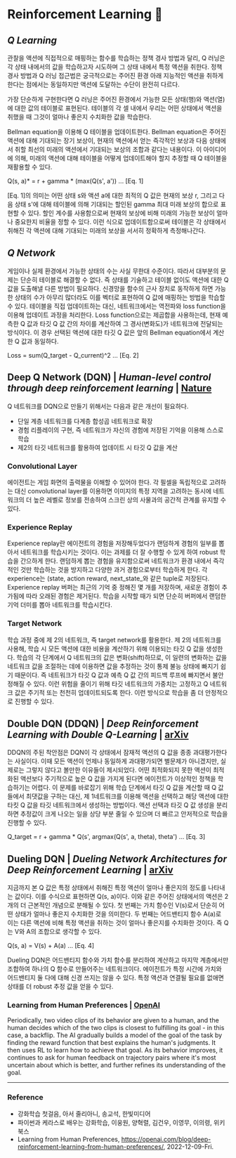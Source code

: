 # Reinforcement Learning :robot:

## *Q Learning*
관찰을 액션에 직접적으로 매핑하는 함수를 학습하는 정책 경사 방법과 달리, Q 러닝은 각 상태 내에서의 값을 학습하고자 시도하며 그 상태 내에서 특정 액션을 취한다. 정책 경사 방법과 Q 러닝 접근법은 궁극적으로는 주어진 환경 아래 지능적인 액션을 취하게 한다는 점에서는 동일하지만 액션에 도달하는 수단이 완전히 다르다.

가장 단순하게 구현한다면 Q 러닝은 주어진 환경에서 가능한 모든 상태(행)와 액션(열)에 대한 값의 테이블로 표현된다. 테이블의 각 셀 내에서 우리는 어떤 상태에서 액션을 취했을 때 그것이 얼마나 좋은지 수치화한 값을 학습한다.

Bellman equation을 이용해 Q 테이블을 업데이트한다. Bellman equation은 주어진 액션에 대해 기대되는 장기 보상이, 현재의 액션에서 얻는 즉각적인 보상과 다음 상태에서 취할 최선의 미래의 액션에서 기대되는 보상의 조합과 같다는 내용이다. 이 아이디어에 의해, 미래의 액션에 대해 테이블을 어떻게 업데이트해야 할지 추정할 때 Q 테이블을 재활용할 수 있다.

Q(s, a)* = r + gamma * (max(Q(s', a')) ... [Eq. 1]

[Eq. 1]의 의미는 어떤 상태 s와 액션 a에 대한 최적의 Q 값은 현재의 보상 r, 그리고 다음 상태 s'에 대해 테이블에 의해 기대되는 할인된 gamma 최대 미래 보상의 합으로 표현할 수 있다. 할인 계수를 사용함으로써 현재의 보상에 비해 미래의 가능한 보상이 얼마나 중요한지 비율을 정할 수 있다. 이런 식으로 업데이트함으로써 테이블은 각 상태에서 취해진 각 액션에 대해 기대되는 미래의 보상을 서서히 정확하게 측정해나간다.

## *Q Network*
게임이나 실제 환경에서 가능한 상태의 수는 사실 무한대 수준이다. 따라서 대부분의 문제는 단순히 테이블로 해결할 수 없다. 즉 상태를 기술하고 테이블 없이도 액션에 대한 Q 값을 도출해낼 다른 방법이 필요하다. 신경망을 함수의 근사 장치로 동작하게 하면 가능한 상태의 수가 아무리 많더라도 이를 벡터로 표현하여 Q 값에 매핑하는 방법을 학습할 수 있다. 테이블을 직접 업데이트하는 대신, 네트워크에서는 역전파와 loss function을 이용해 업데이트 과정을 처리한다. Loss function으로는 제곱합을 사용하는데, 현재 예측한 Q 값과 타깃 Q 값 간의 차이를 계산하여 그 경사(변화도)가 네트워크에 전달되는 방식이다. 이 경우 선택된 액션에 대한 타깃 Q 값은 앞의 Bellman equation에서 계산한 Q 값과 동일하다.

Loss = sum(Q_target - Q_current)^2 ... [Eq. 2]

## Deep Q Network (DQN) | *Human-level control through deep reinforcement learning* | [Nature](https://www.nature.com/articles/nature14236)
Q 네트워크를 DQN으로 만들기 위해서는 다음과 같은 개선이 필요하다.

- 단일 계층 네트워크를 다계층 합성곱 네트워크로 확장
- 경험 리플레이의 구현, 즉 네트워크가 자신의 경험에 저장된 기억을 이용해 스스로 학습
- 제2의 타깃 네트워크를 활용하여 업데이트 시 타깃 Q 값을 계산

### Convolutional Layer
에이전트는 게임 화면의 출력물을 이해할 수 있어야 한다. 각 필셀을 독립적으로 고려하는 대신 convolutional layer를 이용하면 이미지의 특정 지역을 고려하는 동시에 네트워크의 더 높은 레벨로 정보를 전송하여 스크린 상의 사물과의 공간적 관계를 유지할 수 있다.

### Experience Replay
Experience replay란 에이전트의 경험을 저장해두었다가 랜덤하게 경험의 일부를 뽑아서 네트워크를 학습시키는 것이다. 이는 과제를 더 잘 수행할 수 있게 하여 robust 학습을 간으하게 한다. 랜덤하게 뽑는 경험을 유지함으로써 네트워크가 환경 내에서 즉각적인 것만 학습하는 것을 방지하고 다양한 과거 경험으로부터 학습하게 한다. 각 experience는 (state, action reward, next_state_와 같은 tuple로 저장된다. Experience replay 버퍼는 최근의 기억 중 정해진 몇 개를 저장하며, 새로운 경험이 추가됨에 따라 오래된 경험은 제거된다. 학습을 시작할 때가 되면 단순히 버퍼에서 랜덤한 기억 더미를 뽑아 네트워크를 학습시킨다.

### Target Network
학습 과정 중에 제 2의 네트워크, 즉 target network를 활용한다. 제 2의 네트워크를 사용해, 학습 시 모든 액션에 대한 비용을 계산하기 위해 이용되는 타깃 Q 값을 생성한다. 학습의 각 단계에서 Q 네트워크의 값은 변화(shift)하므로, 이 일련의 변화하는 값을 네트워크 값을 조절하는 데에 이용하면 값을 추정하는 것이 통제 불능 상태에 빠지기 쉽기 때문이다. 즉 네트워크가 타깃 Q 값과 예측 Q 값 간의 피드백 루프에 빠지면서 불안정해질 수 있다. 이런 위험을 줄이기 위해 타깃 네트워크의 가중치는 고정하고 Q 네트워크 값은 주기적 또는 천천히 업데이트되도록 한다. 이런 방식으로 학습을 좀 더 안정적으로 진행할 수 있다.

## Double DQN (DDQN) | *Deep Reinforcement Learning with Double Q-Learning* | [arXiv](https://arxiv.org/abs/1509.06461)
DDQN의 주된 착안점은 DQN이 각 상태에서 잠재적 액션의 Q 값을 종종 과대평가한다는 사실이다. 이때 모든 액션이 언제나 동일하게 과대평가되면 별문제가 아니겠지만, 실제로는 그렇지 않다고 볼만한 이유들이 제시되었다. 어떤 최적화되지 못한 액션이 최적화된 액션보다 주기적으로 높은 Q 값을 가지게 된다면 에이전트가 이상적인 정책을 학습하기는 어렵다. 이 문제를 바로잡기 위해 학습 단계에서 타깃 Q 값을 계산할 때 Q 값들에서 최댓값을 구하는 대신, 제 1네트워크를 이용해 액션을 선택하고 해당 액션에 대한 타킷 Q 값을 타깃 네트워크에서 생성하는 방법이다. 액션 선택과 타깃 Q 값 생성을 분리하면 추정값이 크게 나오는 일을 상당 부분 줄일 수 있으며 더 빠르고 안저적으로 학습을 진행할 수 있다. 

Q_target = r + gamma * Q(s', argmax(Q(s', a, theta), theta') ... [Eq. 3]

## Dueling DQN | *Dueling Network Architectures for Deep Reinforcement Learning* | [arXiv](https://arxiv.org/abs/1511.06581)
지금까지 본 Q 값은 특정 상태에서 취해진 특정 액션이 얼마나 좋은지의 정도를 나타내는 값이다. 이를 수식으로 표현하면 Q(s, a)이다. 이와 같은 주어진 상태에서의 액션은 2개의 더 근본적인 개념으로 분해될 수 있다. 첫 번째는 가치 함수인 V(s)로서 단순히 어떤 상태가 얼마나 좋은지 수치화한 것을 의미한다. 두 번째는 어드밴티지 함수 A(a)로 이는 다른 액션에 비해 특정 액션을 취하는 것이 얼마나 좋은지를 수치화한 것이다. 즉 Q는 V와 A의 조합으로 생각할 수 있다.

Q(s, a) = V(s) + A(a) ... [Eq. 4]

Dueling DQN은 어드밴티지 함수와 가치 함수를 분리하여 계산하고 마지막 계층에서만 조합하여 하나의 Q 함수로 만들어주는 네트워크이다. 에이전트가 특정 시간에 가치와 어드밴티지 둘 다에 대해 신경 쓰지는 않을 수 있다. 특정 액션과 연결될 필요를 없애면 상태를 더 robust 추정 값을 얻을 수 있다.

### Learning from Human Preferences | [OpenAI](https://openai.com/blog/deep-reinforcement-learning-from-human-preferences/)

Periodically, two video clips of its behavior are given to a human, and the human decides which of the two clips is closest to fulfilling its goal - in this case, a backflip. The AI gradually builds a model of the goal of the task by finding the reward function that best explains the human's judgments. It then uses RL to learn how to achieve that goal. As its behavior improves, it continues to ask for human feedback on trajectory pairs where it's most uncertain about which is better, and further refines its understanding of the goal.

---

### Reference
- 강화학습 첫걸음, 아서 줄리아니, 송교석, 한빛미디어
- 파이썬과 케라스로 배우는 강화학습, 이웅원, 양혁렬, 김건우, 이영무, 이의령, 위키북스 
- Learning from Human Preferences, https://openai.com/blog/deep-reinforcement-learning-from-human-preferences/, 2022-12-09-Fri.
